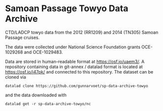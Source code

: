 # Samoan Passage Towyo Data Archive

CTD/LADCP towyo data from the 2012 (RR1209) and 2014 (TN305) Samoan Passage cruises.

The data were collected under National Science Foundation grants OCE-1029268 and OCE-1029483.

Data are stored in human-readable format at https://osf.io/uaem3/. A repository containing data in git-annex / datalad format is located at https://osf.io/j47pk/ and connected to this repository. The dataset can be cloned via
```
datalad clone https://github.com/gunnarvoet/sp-data-archive-towyo
```
and the data downloaded with
```
datalad get -r sp-data-archive-towyo/nc
```
